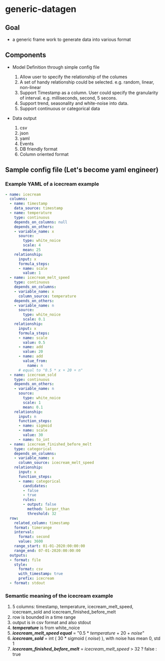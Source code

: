 # generic-datagen

## Goal
* a generic frame work to generate data into various format

## Components
* Model Definition through simple config file
  1. Allow user to specify the relationship of the columes
  2. A set of handy relationship could be selected. e.g. random, linear, non-linear
  3. Support Timestamp as a column. User could specify the granularity of interval. e.g. milliseconds, second, 5 secons. 
  4. Support trend, seasonality and white-noise into data.
  5. Support continuous or categorical data

* Data output
  1. csv
  2. json
  3. yaml
  4. Events 
  5. DB friendly format
  6. Column oriented format

## Sample config file (Let's become yaml engineer)
### Example YAML of a icecream example
```yaml
- name: icecream
  columns:
  - name: timestamp
    data_source: timestamp
  - name: temperature
    type: continuous
    depends_on_columns: null
    depends_on_others:
    - variable_name: x
      source: 
        type: white_noice
        scale: 4
        mean: 25
    relationship:
      input: x
      formula_steps:
      - name: scale
        value: 1
  - name: icecream_melt_speed
    type: continuous
    depends_on_columns: 
    - variable_name: x
      column_source: temperature
    depends_on_others:
    - variable_name: n
      source: 
        type: white_noice
        scale: 0.1
    relationship: 
      input: x
      formula_steps: 
      - name: scale
        value: 0.5
      - name: add
        value: 20
      - name: add
        value_from:
          name: n
      # equal to "0.5 * x + 20 + n"
  - name: icecream_sold
    type: continuous
    depends_on_others:
    - variable_name: n
      source:  
        type: white_noice
        scale: 1
        mean: 0.1
    relationship:
      input: n
      function_steps: 
      - name: sigmoid
      - name: scale
        value: 30
      - name: to_int
  - name: icecream_finished_before_melt
    type: categorical
    depends_on_columns:
    - variable_name: x
      column_source: icecream_melt_speed
    relationship:
      input: x
      function_steps:
      - name: categorical
        candidates: 
        - false
        - true
        rules:
        - output: false
          method: larger_than
          threshold: 32
  row: 
    related_column: timestamp
    format: timerange
    interval: 
      format: second
      value: 3600
    range_start: 01-01-2020:00:00:00
    range_end: 07-01-2020:00:00:00 
  outputs:
  - format: file
    style:
      format: csv
      with_timestamp: true
      prefix: icecream 
  - format: stdout
```
### Semantic meaning of the icecream example
1. 5 columns: timestamp, temperature, icecream_melt_speed, icecream_sold and icecream_finished_before_melt
2. row is bounded in a time range
3. output is in csv format and also stdout
4. ***temperature*** is from white_noice
5. ***icecream_melt_speed equal*** = "0.5 * *temperature* + 20 + *noise*"
6. ***icecream_sold*** = int ( 30 * sigmoid ( *noise*) ), with noise has mean 0, std 1
7. ***icecream_finished_before_melt*** = *icecream_melt_speed* > 32 ? false : true
